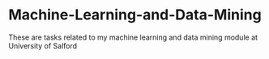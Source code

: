 # Machine-Learning-and-Data-Mining

These are tasks related to my machine learning and data mining module at University of Salford
